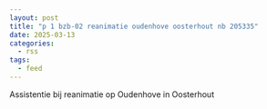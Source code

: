 ```yaml
---
layout: post
title: "p 1 bzb-02 reanimatie oudenhove oosterhout nb 205335"
date: 2025-03-13
categories: 
  - rss
tags: 
  - feed
---
```


Assistentie bij reanimatie op Oudenhove in Oosterhout
